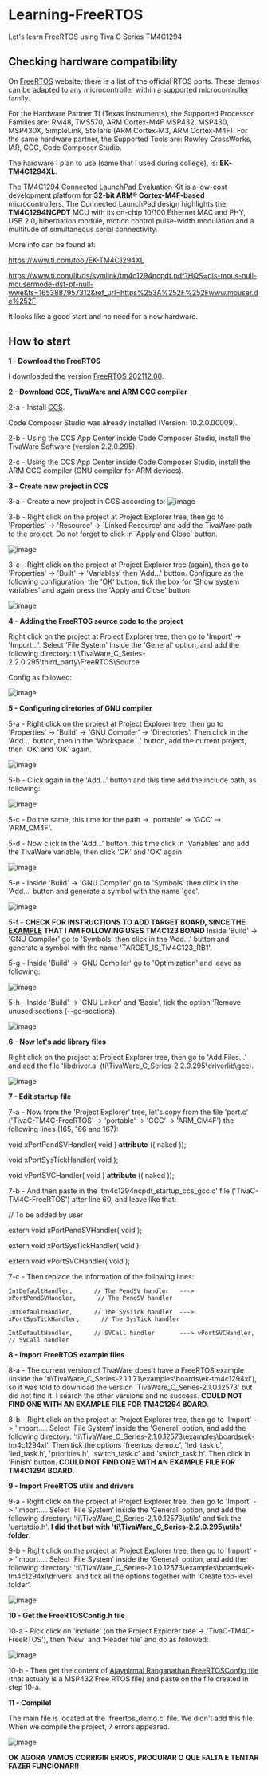 # Learning-FreeRTOS
Let's learn FreeRTOS using Tiva C Series TM4C1294

## Checking hardware compatibility

On [FreeRTOS](https://www.freertos.org/RTOS_ports.html) website, there is a list of the official RTOS ports.  These demos can be adapted to any microcontroller within a supported microcontroller family. 

For the Hardware Partner TI (Texas Instruments), the 	Supported Processor Families are: RM48, TMS570, ARM Cortex-M4F MSP432, MSP430, MSP430X, SimpleLink, Stellaris (ARM Cortex-M3, ARM Cortex-M4F). For the same hardware partner, the Supported Tools are: Rowley CrossWorks, IAR, GCC, Code Composer Studio.

The hardware I plan to use (same that I used during college), is: **EK-TM4C1294XL**.

  The TM4C1294 Connected LaunchPad Evaluation Kit is a low-cost development platform for **32-bit ARM® Cortex-M4F-based** microcontrollers. The Connected LaunchPad design     highlights the **TM4C1294NCPDT** MCU with its on-chip 10/100 Ethernet MAC and PHY, USB 2.0, hibernation module, motion control pulse-width modulation and a multitude of simultaneous serial connectivity.

More info can be found at:

https://www.ti.com/tool/EK-TM4C1294XL

https://www.ti.com/lit/ds/symlink/tm4c1294ncpdt.pdf?HQS=dis-mous-null-mousermode-dsf-pf-null-wwe&ts=1653887957312&ref_url=https%253A%252F%252Fwww.mouser.de%252F

It looks like a good start and no need for a new hardware.

## How to start

**1 - Download the FreeRTOS**

I downloaded the version [FreeRTOS 202112.00](https://www.freertos.org/a00104.html).

**2 - Download CCS, TivaWare and ARM GCC compiler**

2-a - Install [CCS](https://software-dl.ti.com/ccs/esd/documents/ccs_downloads.html). 

Code Composer Studio was already installed (Version: 10.2.0.00009).

2-b - Using the CCS App Center inside Code Composer Studio, install the TivaWare Software (version 2.2.0.295). 

2-c - Using the CCS App Center inside Code Composer Studio, install the ARM GCC compiler (GNU compiler for ARM devices). 

**3 - Create new project in CCS**

3-a - Create a new project in CCS according to:
![image](https://user-images.githubusercontent.com/58916022/171048207-cfba4623-8411-44e2-b085-c413b1e23eaa.png)

3-b - Right click on the project at Project Explorer tree, then go to 'Properties' -> 'Resource' -> 'Linked Resource' and add the TivaWare path to the project. Do not forget to click in 'Apply and Close' button.

![image](https://user-images.githubusercontent.com/58916022/171048630-b23e09e2-20d1-4b28-ba45-daba2e06680f.png)

3-c - Right click on the project at Project Explorer tree (again), then go to 'Properties' -> 'Built' -> 'Variables' then 'Add...' button. Configure as the following configuration, the 'OK' button, tick the box for 'Show system variables' and again press the 'Apply and Close' button.

![image](https://user-images.githubusercontent.com/58916022/171048759-6f903822-0d2b-4165-a1ed-a67f793eb5be.png)

**4 - Adding the FreeRTOS source code to the project**

Right click on the project at Project Explorer tree, then go to 'Import' -> 'Import...'. Select 'File System' inside the 'General' option, and add the following directory: ti\TivaWare_C_Series-2.2.0.295\third_party\FreeRTOS\Source

Config as followed: 

![image](https://user-images.githubusercontent.com/58916022/171045554-caad031b-d869-42cb-b4fe-adc91e89d1e2.png)

**5 - Configuring diretories of GNU compiler**

5-a - Right click on the project at Project Explorer tree, then go to 'Properties' -> 'Build' -> 'GNU Compiler' -> 'Directories'. Then click in the 'Add...' button, then in the 'Workspace...' button, add the current project, then 'OK' and 'OK' again.

![image](https://user-images.githubusercontent.com/58916022/171049456-7869ed9b-678c-4a20-8275-c414ebc8739b.png)

5-b - Click again in the 'Add...' button and this time add the include path, as following:

![image](https://user-images.githubusercontent.com/58916022/171049568-5637d4c0-5bc2-42ac-b471-c3fac83652e8.png)

5-c - Do the same, this time for the path -> 'portable' -> 'GCC' -> 'ARM_CM4F'.

5-d - Now click in the 'Add...' button, this time click in 'Variables' and add the TivaWare variable, then click 'OK' and 'OK' again.

![image](https://user-images.githubusercontent.com/58916022/171050004-d1e35159-0fa5-4838-a9d3-7e535988dcff.png)

5-e - Inside 'Build' -> 'GNU Compiler' go to 'Symbols' then click in the 'Add...' button and generate a symbol with the name 'gcc'.

![image](https://user-images.githubusercontent.com/58916022/171050253-3437d422-17aa-481a-a612-2d9efd1dbc62.png)

5-f - **CHECK FOR INSTRUCTIONS TO ADD TARGET BOARD, SINCE THE [EXAMPLE](https://www.youtube.com/watch?v=Mp40CFFdpZo) THAT I AM FOLLOWING USES TM4C123 BOARD**
Inside 'Build' -> 'GNU Compiler' go to 'Symbols' then click in the 'Add...' button and generate a symbol with the name 'TARGET_IS_TM4C123_RB1'.

5-g - Inside 'Build' -> 'GNU Compiler' go to 'Optimization' and leave as following:

![image](https://user-images.githubusercontent.com/58916022/171055467-308d9723-efba-4c53-8f40-cef09e3bb278.png)

5-h - Inside 'Build' -> 'GNU Linker' and 'Basic', tick the option 'Remove unused sections (--gc-sections).

![image](https://user-images.githubusercontent.com/58916022/171055518-a2b63a4d-2e26-4aa7-a893-3ea4a704483d.png)

**6 - Now let's add library files**

Right click on the project at Project Explorer tree, then go to 'Add Files...' and add the file 'libdriver.a' (ti\TivaWare_C_Series-2.2.0.295\driverlib\gcc).

![image](https://user-images.githubusercontent.com/58916022/171055842-9727018f-860f-4ac7-91db-572ca4b3aac8.png)

**7 - Edit startup file**

7-a - Now from the 'Project Explorer' tree, let's copy from the file 'port.c' ('TivaC-TM4C-FreeRTOS' -> 'portable' -> 'GCC' -> 'ARM_CM4F') the following lines (165, 166 and 167): 


void xPortPendSVHandler( void ) __attribute__ (( naked )); 

void xPortSysTickHandler( void );

void vPortSVCHandler( void ) __attribute__ (( naked ));

7-b - And then paste in the 'tm4c1294ncpdt_startup_ccs_gcc.c' file ('TivaC-TM4C-FreeRTOS') after line 60, and leave like that: 


// To be added by user

extern void xPortPendSVHandler( void );

extern void xPortSysTickHandler( void );

extern void vPortSVCHandler( void );

7-c - Then replace the information of the following lines: 

    IntDefaultHandler,      // The PendSV handler   --->  xPortPendSVHandler,      // The PendSV handler
    
    IntDefaultHandler,      // The SysTick handler  ---> xPortSysTickHandler,      // The SysTick handler
    
    IntDefaultHandler,      // SVCall handler       ---> vPortSVCHandler,          // SVCall handler
    
**8 - Import FreeRTOS example files**

8-a - The current version of TivaWare does't have a FreeRTOS example (inside the 'ti\TivaWare_C_Series-2.1.1.71\examples\boards\ek-tm4c1294xl'), so it was told to download the version 'TivaWare_C_Series-2.1.0.12573' but did not find it. I search the other versions and no success.
**COULD NOT FIND ONE WITH AN EXAMPLE FILE FOR TM4C1294 BOARD**.

8-b - Right click on the project at Project Explorer tree, then go to 'Import' -> 'Import...'. Select 'File System' inside the 'General' option, and add the following directory: 'ti\TivaWare_C_Series-2.1.0.12573\examples\boards\ek-tm4c1294xl'. Then tick the options 'freertos_demo.c', 'led_task.c', 'led_task.h', 'priorities.h', 'switch_task.c' and 'switch_task.h'. Then click in 'Finish' button.
**COULD NOT FIND ONE WITH AN EXAMPLE FILE FOR TM4C1294 BOARD**.

**9 - Import FreeRTOS utils and drivers**

9-a - Right click on the project at Project Explorer tree, then go to 'Import' -> 'Import...'. Select 'File System' inside the 'General' option, and add the following directory: 'ti\TivaWare_C_Series-2.1.0.12573\utils' and tick the 'uartstdio.h'. **I did that but with 'ti\TivaWare_C_Series-2.2.0.295\utils' folder**.

9-b - Right click on the project at Project Explorer tree, then go to 'Import' -> 'Import...'. Select 'File System' inside the 'General' option, and add the following directory: 'ti\TivaWare_C_Series-2.1.0.12573\\examples\boards\ek-tm4c1294xl\drivers' and tick all the options together with 'Create top-level folder'.

![image](https://user-images.githubusercontent.com/58916022/171073562-78f17d48-17c1-43e3-a4ae-74646c834997.png)


**10 - Get the FreeRTOSConfig.h file**

10-a - Rick click on 'include' (on the Project Explorer tree -> 'TivaC-TM4C-FreeRTOS'), then 'New' and 'Header file' and do as followed:

![image](https://user-images.githubusercontent.com/58916022/171074056-4fb33fe4-69de-4b41-8514-45773822d0d8.png)

10-b - Then get the content of [Ajaynirmal Ranganathan FreeRTOSConfig file](https://Ajaynirmal@bitbucket.org/snippets/Ajaynirmal/6naq9j/freertos-config-file-for-tiva-c.git) (that actualy is a MSP432 Free RTOS file) and paste on the file created in step 10-a. 

**11 - Compile!**

The main file is located at the 'freertos_demo.c' file. We didn't add this file. When we compile the project, 7 errors appeared.

![image](https://user-images.githubusercontent.com/58916022/171074685-c1da97e9-589f-41d5-8f11-82afb4f2061b.png)


**OK AGORA VAMOS CORRIGIR ERROS, PROCURAR O QUE FALTA E TENTAR FAZER FUNCIONAR!!**






